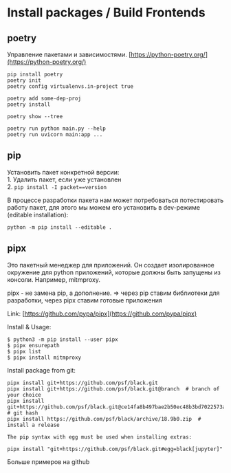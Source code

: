 # Install packages / Build Frontends

## poetry

Управление пакетами и зависимостями. [https://python-poetry.org/](https://python-poetry.org/)

```
pip install poetry
poetry init
poetry config virtualenvs.in-project true

poetry add some-dep-proj
poetry install

poetry show --tree

poetry run python main.py --help
poetry run uvicorn main:app ...
```

## pip

Установить пакет конкретной версии:\
1\. Удалить пакет, если уже установлен\
2\. `pip install -I packet==version`

В процессе разработки пакета нам может потребоваться потестировать работу пакет, для этого мы можем его установить в dev-режиме (editable installation):

```
python -m pip install --editable .
```

## pipx

Это пакетный менеджер для приложений. Он создает изолированное окружение для python приложений, которые должны быть запущены из консоли. Например, mitmproxy.&#x20;

pipx - не замена pip, а дополнение. => через pip ставим библиотеки для разработки, через pipx ставим готовые приложения

Link: [https://github.com/pypa/pipx](https://github.com/pypa/pipx)

Install & Usage:

```
$ python3 -m pip install --user pipx
$ pipx ensurepath
$ pipx list
$ pipx install mitmproxy
```

Install package from git:

```
pipx install git+https://github.com/psf/black.git
pipx install git+https://github.com/psf/black.git@branch  # branch of your choice
pipx install git+https://github.com/psf/black.git@ce14fa8b497bae2b50ec48b3bd7022573a59cdb1  # git hash
pipx install https://github.com/psf/black/archive/18.9b0.zip  # install a release

The pip syntax with egg must be used when installing extras:

pipx install "git+https://github.com/psf/black.git#egg=black[jupyter]"
```

Больше примеров на github
